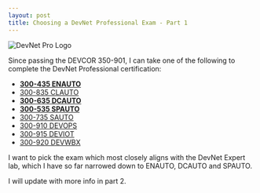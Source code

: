 ```yaml
---
layout: post
title: Choosing a DevNet Professional Exam - Part 1
---
```

![DevNet Pro Logo](https://images.credly.com/size/680x680/images/3c535132-dd19-4e1b-9861-535d27dfbbb6/DevNetPro_600.png "DevNet Pro Logo")

Since passing the DEVCOR 350-901, I can take one of the following to complete the DevNet Professional certification:

* **[300-435 ENAUTO](https://www.cisco.com/c/en/us/training-events/training-certifications/exams/current-list/enauto-300-435.html)**
* [300-835 CLAUTO](https://www.cisco.com/c/en/us/training-events/training-certifications/exams/current-list/clauto-300-835.html)
* **[300-635 DCAUTO](https://www.cisco.com/c/en/us/training-events/training-certifications/exams/current-list/dcauto-300-635.html)**
* **[300-535 SPAUTO](https://www.cisco.com/c/en/us/training-events/training-certifications/exams/current-list/spauto-300-535.html)**
* [300-735 SAUTO](https://www.cisco.com/c/en/us/training-events/training-certifications/exams/current-list/sauto-300-735.html)
* [300-910 DEVOPS](https://www.cisco.com/c/en/us/training-events/training-certifications/exams/current-list/devops-300-910.html) 
* [300-915 DEVIOT](https://www.cisco.com/c/en/us/training-events/training-certifications/exams/current-list/deviot-300-915.html) 
* [300-920 DEVWBX](https://www.cisco.com/c/en/us/training-events/training-certifications/exams/current-list/devwbx-300-920.html)

I want to pick the exam which most closely aligns with the DevNet Expert lab, which I have so far narrowed down to ENAUTO, DCAUTO and SPAUTO.

I will update with more info in part 2.
